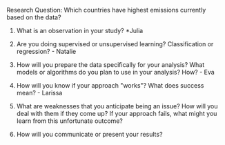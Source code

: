 Research Question: Which countries have highest emissions currently based on the data? 

1. What is an observation in your study? *Julia

2. Are you doing supervised or unsupervised learning? Classification or regression? - Natalie

3. How will you prepare the data specifically for your analysis? What models or algorithms do you plan to use in your analysis? How? - Eva

4. How will you know if your approach "works"? What does success mean? - Larissa

5. What are weaknesses that you anticipate being an issue? How will you deal with them if they come up? If your approach fails, what might you learn from this unfortunate outcome?

6. How will you communicate or present your results?

